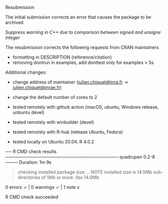 
Resubmission

The initial submission corrects an error that causes the package to be archived

  _Suppress warning in C++ due to comparison between signed and unsigne integer_

The resubmission corrects the following requests from CRAN maintainers

- formatting in DESCRIPTION (reference/citation)
- removing dontrun in examples, add donttest only for examples > 5s

Additional changes:
  * change address of maintainer (julien.chiquet@inra.fr -> julien.chiquet@inrae.fr)  
  * change the default number of cores to 2

* tested remotely with github action (macOS, ubuntu, Windows release, unbuntu devel)
* tested remotely with winbuilder (devel)
* tested remotely with R-hub (release Ubuntu, Fedora)
* tested locally on Ubuntu 20.04, R 4.0.2

── R CMD check results ──────────────────────────────────── quadrupen 0.2-8 ────
Duration: 1m 9s

> checking installed package size ... NOTE
    installed size is 14.5Mb
    sub-directories of 1Mb or more:
      libs  14.0Mb

0 errors ✓ | 0 warnings ✓ | 1 note x

R CMD check succeeded

